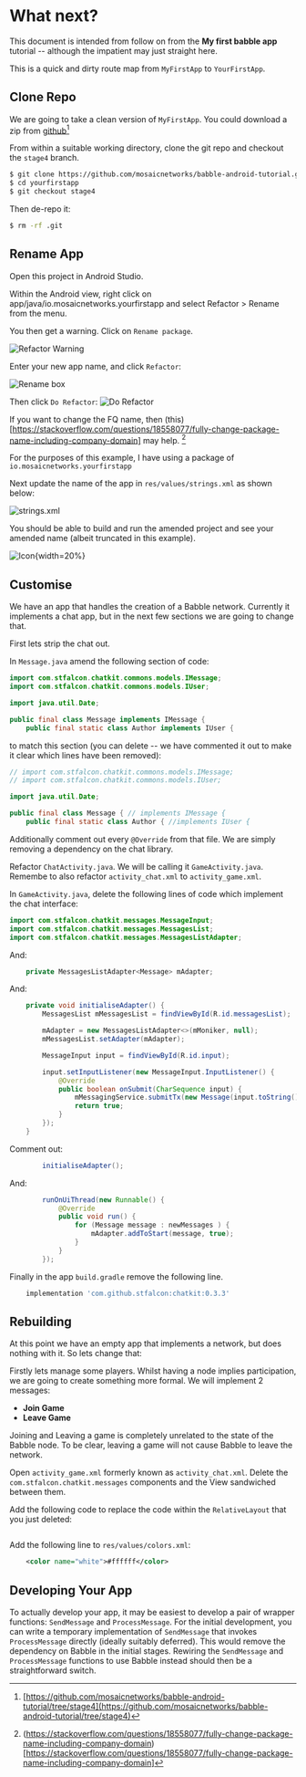 # What next?

This document is intended from follow on from the **My first babble app**
tutorial -- although the impatient may just straight here. 

This is a quick and dirty route map from ``MyFirstApp`` to ``YourFirstApp``. 


## Clone Repo

We are going to take a clean version of ``MyFirstApp``. You could download a zip
from
[github](https://github.com/mosaicnetworks/babble-android-tutorial/tree/stage4)[^stage4]

[^stage4]: [https://github.com/mosaicnetworks/babble-android-tutorial/tree/stage4](https://github.com/mosaicnetworks/babble-android-tutorial/tree/stage4)

From within a suitable working directory, clone the git repo and checkout the
``stage4`` branch. 

```bash
$ git clone https://github.com/mosaicnetworks/babble-android-tutorial.git yourfirstapp
$ cd yourfirstapp
$ git checkout stage4
```

Then de-repo it:

```bash
$ rm -rf .git
```

## Rename App

Open this project in Android Studio. 

Within the Android view, right click on app/java/io.mosaicnetworks.yourfirstapp
and select Refactor > Rename from the menu. 

You then get a warning. Click on ``Rename package``.

![](./screenshots/rename-warning.png "Refactor Warning")

Enter your new app name, and click ``Refactor``:

![](./screenshots/rename-box.png "Rename box")


Then click ``Do Refactor``:
![](./screenshots/do-refactor.png "Do Refactor")


If you want to change the FQ name, then (this)[https://stackoverflow.com/questions/18558077/fully-change-package-name-including-company-domain] may help. [^refactor]

[^refactor]: (https://stackoverflow.com/questions/18558077/fully-change-package-name-including-company-domain)[https://stackoverflow.com/questions/18558077/fully-change-package-name-including-company-domain]

For the purposes of this example, I have using a package of ``io.mosaicnetworks.yourfirstapp``

Next update the name of the app in ``res/values/strings.xml`` as shown below:

![](./screenshots/strings_xml.png "strings.xml")


You should be able to build and run the amended project and see your amended 
name (albeit truncated in this example).

![](./screenshots/icon.png "Icon"){width=20%}


## Customise

We have an app that handles the creation of a Babble network. Currently it
implements a chat app, but in the next few sections we are going to change that.

First lets strip the chat out. 

In ``Message.java`` amend the following section of code:

```java
import com.stfalcon.chatkit.commons.models.IMessage;
import com.stfalcon.chatkit.commons.models.IUser;

import java.util.Date;

public final class Message implements IMessage {
    public final static class Author implements IUser {
```

to match this section (you can delete -- we have commented it out to make it
clear which lines have been removed):

```java
// import com.stfalcon.chatkit.commons.models.IMessage;
// import com.stfalcon.chatkit.commons.models.IUser;

import java.util.Date;

public final class Message { // implements IMessage {
    public final static class Author { //implements IUser {
```

Additionally comment out every ``@Override`` from that file. We are simply
removing a dependency on the chat library. 

Refactor ``ChatActivity.java``. We will be calling it ``GameActivity.java``.
Remembe to also refactor ``activity_chat.xml`` to ``activity_game.xml``.

In ``GameActivity.java``, delete the following lines of code which implement
the chat interface:

```java
import com.stfalcon.chatkit.messages.MessageInput;
import com.stfalcon.chatkit.messages.MessagesList;
import com.stfalcon.chatkit.messages.MessagesListAdapter;
```

And:

```java
    private MessagesListAdapter<Message> mAdapter;
```

And:

```java
    private void initialiseAdapter() {
        MessagesList mMessagesList = findViewById(R.id.messagesList);

        mAdapter = new MessagesListAdapter<>(mMoniker, null);
        mMessagesList.setAdapter(mAdapter);

        MessageInput input = findViewById(R.id.input);

        input.setInputListener(new MessageInput.InputListener() {
            @Override
            public boolean onSubmit(CharSequence input) {
                mMessagingService.submitTx(new Message(input.toString(), mMoniker).toBabbleTx());
                return true;
            }
        });
    }
```

Comment out:

```java
        initialiseAdapter();
```

And:

```java
        runOnUiThread(new Runnable() {
            @Override
            public void run() {
                for (Message message : newMessages ) {
                    mAdapter.addToStart(message, true);
                }
            }
        });
```        

Finally in the app ``build.gradle`` remove the following line. 

```gradle
    implementation 'com.github.stfalcon:chatkit:0.3.3'
``` 

## Rebuilding

At this point we have an empty app that implements a network, but does nothing
with it. So lets change that:

Firstly lets manage some players. Whilst having a node implies participation, we
are going to create something more formal. We will implement 2 messages:

+ **Join Game**
+ **Leave Game**

Joining and Leaving a game is completely unrelated to the state of the Babble
node. To be clear, leaving a game will not cause Babble to leave the network. 

Open ``activity_game.xml`` formerly known as ``activity_chat.xml``. Delete the
``com.stfalcon.chatkit.messages`` components and the View sandwiched between
them. 

Add the following code to replace the code within the ``RelativeLayout`` that
you just deleted:

```xml


```


Add the following line to ``res/values/colors.xml``:

```xml
    <color name="white">#ffffff</color>
```    



## Developing Your App

To actually develop your app, it may be easiest to develop a pair of wrapper
functions: ``SendMessage`` and ``ProcessMessage``. For the initial development,
you can write a temporary implementation of ``SendMessage`` that invokes
``ProcessMessage`` directly (ideally suitably deferred). This would remove the
dependency on Babble in the initial stages. Rewiring the ``SendMessage`` and
``ProcessMessage`` functions to use Babble instead should then be a
straightforward switch.  